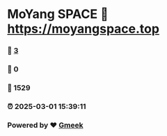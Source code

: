 # MoYang SPACE :link: https://moyangspace.top 
### :page_facing_up: [3](https://MY-moss.github.io/tag.html) 
### :speech_balloon: 0 
### :hibiscus: 1529 
### :alarm_clock: 2025-03-01 15:39:11 
### Powered by :heart: [Gmeek](https://github.com/Meekdai/Gmeek)
